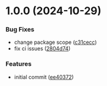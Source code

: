 # 1.0.0 (2024-10-29)


### Bug Fixes

* change package scope ([c31cecc](https://github.com/asaidimu/network-client/commit/c31ceccb81ef7a114fac8d2c994aa0ee4a9249d9))
* fix ci issues ([2804d74](https://github.com/asaidimu/network-client/commit/2804d7496423f3f53fd0978f63e13394cf739f54))


### Features

* initial commit ([ee40372](https://github.com/asaidimu/network-client/commit/ee40372cb65d59b76ac1283eed0158b110290146))
